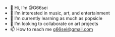 - 👋 Hi, I’m @G66sei
- 👀 I’m interested in music, art, and entertainment
- 🌱 I’m currently learning as much as popsicle
- 💞️ I’m looking to collaborate on art projects
- 📫 How to reach me g66sei@gmail.com
